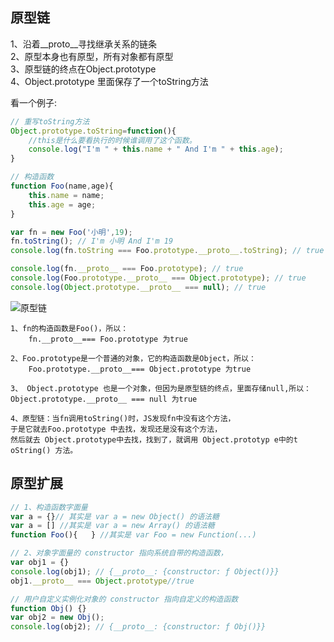 
## 原型链

1、沿着__proto__寻找继承关系的链条 <br>
2、原型本身也有原型，所有对象都有原型<br>
3、原型链的终点在Object.prototype<br>
4、Object.prototype 里面保存了一个toString方法<br>

看一个例子:
```javascript
// 重写toString方法
Object.prototype.toString=function(){
    //this是什么要看执行的时候谁调用了这个函数。
    console.log("I'm " + this.name + " And I'm " + this.age);
}

// 构造函数
function Foo(name,age){
    this.name = name;
    this.age = age;
}

var fn = new Foo('小明',19);
fn.toString(); // I'm 小明 And I'm 19
console.log(fn.toString === Foo.prototype.__proto__.toString); // true

console.log(fn.__proto__ === Foo.prototype); // true
console.log(Foo.prototype.__proto__ === Object.prototype); // true
console.log(Object.prototype.__proto__ === null); // true
```
![原型链](https://mmbiz.qpic.cn/mmbiz_png/YmmVSe19Qj73L7iaP1nGODEIictnhApDetRjib6s7cuNmB9JtHpcQSLsA46phVos5S6tEgWM860qZGRgw3llleYDw/0?wx_fmt=png)

```
1、fn的构造函数是Foo()，所以：
    fn.__proto__=== Foo.prototype 为true

2、Foo.prototype是一个普通的对象，它的构造函数是Object，所以：
    Foo.prototype.__proto__=== Object.prototype 为true

3、 Object.prototype 也是一个对象，但因为是原型链的终点，里面存储null,所以：
Object.prototype.__proto__ === null 为true

4、原型链：当fn调用toString()时，JS发现fn中没有这个方法，
于是它就去Foo.prototype 中去找，发现还是没有这个方法，
然后就去 Object.prototype中去找，找到了，就调用 Object.prototyp e中的t oString() 方法。

```


## 原型扩展
```javascript
// 1、构造函数字面量
var a = {}// 其实是 var a = new Object() 的语法糖
var a = [] //其实是 var a = new Array() 的语法糖
function Foo(){   } //其实是 var Foo = new Function(...)
```

```javascript
// 2、对象字面量的 constructor 指向系统自带的构造函数，
var obj1 = {}
console.log(obj1); // {__proto__: {constructor: ƒ Object()}}
obj1.__proto__ === Object.prototype//true

// 用户自定义实例化对象的 constructor 指向自定义的构造函数
function Obj() {}
var obj2 = new Obj();
console.log(obj2); // {__proto__: {constructor: ƒ Obj()}}
```





